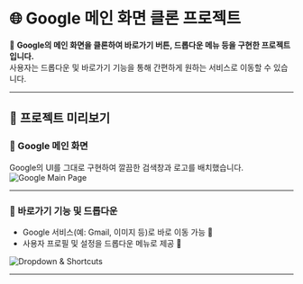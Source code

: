 # 🌐 Google 메인 화면 클론 프로젝트

📌 **Google의 메인 화면을 클론하여  바로가기 버튼, 드롭다운 메뉴 등을 구현한 프로젝트입니다.**  
사용자는 드롭다운 및 바로가기 기능을 통해 간편하게 원하는 서비스로 이동할 수 있습니다.  

---

## 🚀 프로젝트 미리보기

### 📌 Google 메인 화면
Google의 UI를 그대로 구현하여 깔끔한 검색창과 로고를 배치했습니다.  
![Google Main Page](https://github.com/user-attachments/assets/16880edb-6824-40ae-9856-a8653822b5c0)

---

### 🔽 바로가기 기능 및 드롭다운
- Google 서비스(예: Gmail, 이미지 등)로 바로 이동 가능 📌  
- 사용자 프로필 및 설정을 드롭다운 메뉴로 제공 🔽  

![Dropdown & Shortcuts](https://github.com/user-attachments/assets/cae66132-03af-4c3c-82b8-6fe416dd145e)

---
